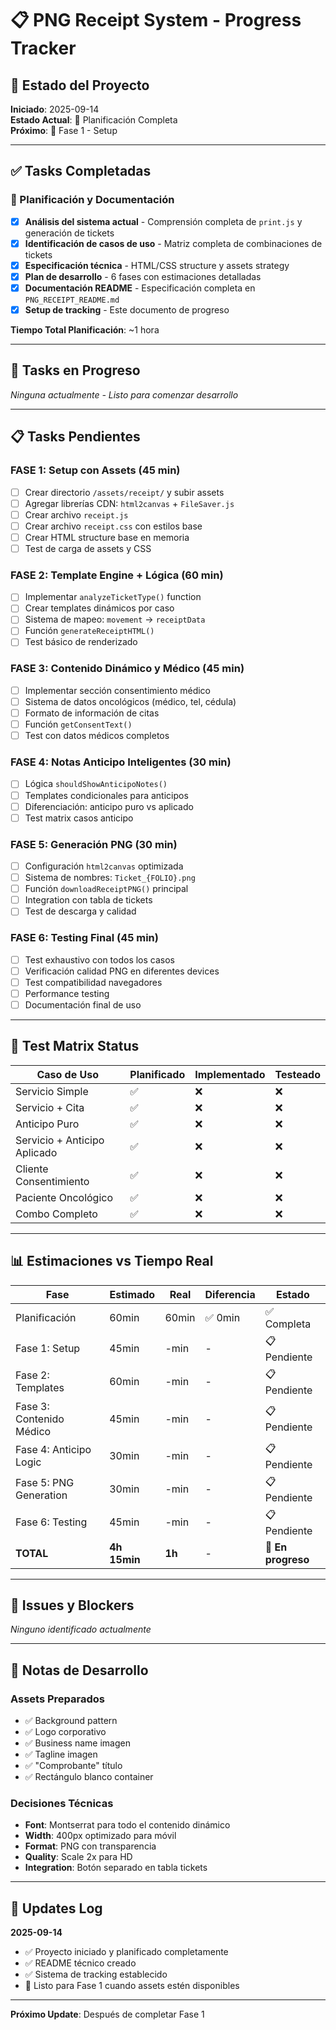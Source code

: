 # 📋 PNG Receipt System - Progress Tracker

## 🎯 Estado del Proyecto
**Iniciado**: 2025-09-14  
**Estado Actual**: 📝 Planificación Completa  
**Próximo**: 🚀 Fase 1 - Setup

---

## ✅ Tasks Completadas

### 📝 Planificación y Documentación
- [x] **Análisis del sistema actual** - Comprensión completa de `print.js` y generación de tickets
- [x] **Identificación de casos de uso** - Matriz completa de combinaciones de tickets
- [x] **Especificación técnica** - HTML/CSS structure y assets strategy  
- [x] **Plan de desarrollo** - 6 fases con estimaciones detalladas
- [x] **Documentación README** - Especificación completa en `PNG_RECEIPT_README.md`
- [x] **Setup de tracking** - Este documento de progreso

**Tiempo Total Planificación**: ~1 hora

---

## 🔄 Tasks en Progreso

*Ninguna actualmente - Listo para comenzar desarrollo*

---

## 📋 Tasks Pendientes

### **FASE 1: Setup con Assets (45 min)**
- [ ] Crear directorio `/assets/receipt/` y subir assets
- [ ] Agregar librerías CDN: `html2canvas` + `FileSaver.js`
- [ ] Crear archivo `receipt.js` 
- [ ] Crear archivo `receipt.css` con estilos base
- [ ] Crear HTML structure base en memoria
- [ ] Test de carga de assets y CSS

### **FASE 2: Template Engine + Lógica (60 min)**  
- [ ] Implementar `analyzeTicketType()` function
- [ ] Crear templates dinámicos por caso
- [ ] Sistema de mapeo: `movement` → `receiptData`
- [ ] Función `generateReceiptHTML()`
- [ ] Test básico de renderizado

### **FASE 3: Contenido Dinámico y Médico (45 min)**
- [ ] Implementar sección consentimiento médico
- [ ] Sistema de datos oncológicos (médico, tel, cédula)
- [ ] Formato de información de citas
- [ ] Función `getConsentText()`
- [ ] Test con datos médicos completos

### **FASE 4: Notas Anticipo Inteligentes (30 min)**
- [ ] Lógica `shouldShowAnticipoNotes()`
- [ ] Templates condicionales para anticipos
- [ ] Diferenciación: anticipo puro vs aplicado
- [ ] Test matrix casos anticipo

### **FASE 5: Generación PNG (30 min)**
- [ ] Configuración `html2canvas` optimizada
- [ ] Sistema de nombres: `Ticket_{FOLIO}.png`
- [ ] Función `downloadReceiptPNG()` principal
- [ ] Integration con tabla de tickets
- [ ] Test de descarga y calidad

### **FASE 6: Testing Final (45 min)**
- [ ] Test exhaustivo con todos los casos
- [ ] Verificación calidad PNG en diferentes devices
- [ ] Test compatibilidad navegadores
- [ ] Performance testing
- [ ] Documentación final de uso

---

## 🧪 Test Matrix Status

| Caso de Uso | Planificado | Implementado | Testeado |
|-------------|-------------|--------------|----------|
| Servicio Simple | ✅ | ❌ | ❌ |
| Servicio + Cita | ✅ | ❌ | ❌ |
| Anticipo Puro | ✅ | ❌ | ❌ |
| Servicio + Anticipo Aplicado | ✅ | ❌ | ❌ |
| Cliente Consentimiento | ✅ | ❌ | ❌ |
| Paciente Oncológico | ✅ | ❌ | ❌ |
| Combo Completo | ✅ | ❌ | ❌ |

---

## 📊 Estimaciones vs Tiempo Real

| Fase | Estimado | Real | Diferencia | Estado |
|------|----------|------|------------|---------|
| Planificación | 60min | 60min | ✅ 0min | ✅ Completa |
| Fase 1: Setup | 45min | -min | - | 📋 Pendiente |
| Fase 2: Templates | 60min | -min | - | 📋 Pendiente |
| Fase 3: Contenido Médico | 45min | -min | - | 📋 Pendiente |
| Fase 4: Anticipo Logic | 30min | -min | - | 📋 Pendiente |
| Fase 5: PNG Generation | 30min | -min | - | 📋 Pendiente |
| Fase 6: Testing | 45min | -min | - | 📋 Pendiente |
| **TOTAL** | **4h 15min** | **1h** | - | 🔄 **En progreso** |

---

## 🚨 Issues y Blockers

*Ninguno identificado actualmente*

---

## 📝 Notas de Desarrollo

### Assets Preparados
- ✅ Background pattern
- ✅ Logo corporativo  
- ✅ Business name imagen
- ✅ Tagline imagen
- ✅ "Comprobante" título
- ✅ Rectángulo blanco container

### Decisiones Técnicas
- **Font**: Montserrat para todo el contenido dinámico
- **Width**: 400px optimizado para móvil
- **Format**: PNG con transparencia
- **Quality**: Scale 2x para HD
- **Integration**: Botón separado en tabla tickets

---

## 🔄 Updates Log

**2025-09-14**
- ✅ Proyecto iniciado y planificado completamente
- ✅ README técnico creado
- ✅ Sistema de tracking establecido
- 🎯 Listo para Fase 1 cuando assets estén disponibles

---

**Próximo Update**: Después de completar Fase 1